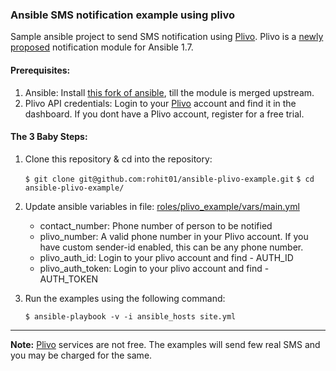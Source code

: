 ### Ansible SMS notification example using plivo

Sample ansible project to send SMS notification using [Plivo](https://www.plivo.com). Plivo is a [newly proposed](https://github.com/ansible/ansible/pull/8408) notification module for Ansible 1.7.

#### Prerequisites:

1. Ansible: Install [this fork of ansible](https://github.com/rohit01/ansible), till the module is merged upstream.
2. Plivo API credentials: Login to your [Plivo](https://www.plivo.com) account and find it in the dashboard. If you dont have a Plivo account, register for a free trial.

#### The 3 Baby Steps:

1. Clone this repository & cd into the repository:

    `$ git clone git@github.com:rohit01/ansible-plivo-example.git`
    `$ cd ansible-plivo-example/`

1. Update ansible variables in file: [roles/plivo_example/vars/main.yml](roles/plivo_example/vars/main.yml)

    * contact_number: Phone number of person to be notified
    * plivo_number: A valid phone number in your Plivo account. If you have custom sender-id enabled, this can be any phone number.
    * plivo_auth_id: Login to your plivo account and find - AUTH_ID
    * plivo_auth_token: Login to your plivo account and find - AUTH_TOKEN

2. Run the examples using the following command:

    `$ ansible-playbook -v -i ansible_hosts site.yml`

---

**Note:** [Plivo](https://www.plivo.com) services are not free. The examples will send few real SMS and you may be charged for the same.


